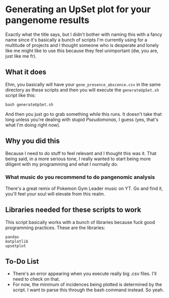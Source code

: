 
# Generating an UpSet plot for your pangenome results

Exactly what the title says, but I didn't bother with naming this with a fancy name since it's basically a bunch of scripts I'm currently using for a multitude of projects and I thought someone who is desperate and lonely like me might like to use this because they feel unimportant (dw, you are, just like me fr).

## What it does
Ehm, you basically will have your `gene_presence_abscence.csv` in the same directory as these scripts and then you will execute the `generateUpSet.sh` script like this:
```
bash generateUpSet.sh
```
And then you just go to grab something while this runs. It doesn't take that long unless you're dealing with stupid *Pseudomonas*, I guess (yes, that's what I'm doing right now).

## Why you did this
Because I need to do stuff to feel relevant and I thought this was it. That being said, in a more serious tone, I really wanted to start being more diligent with my programming and what I normally do.

### What music do you recommend to do pangenomic analysis
There's a great remix of Pokemon Gym Leader music on YT. Go and find it, you'll feel your soul will elevate from this realm.

## Libraries needed for these scripts to work
This script basically works with a bunch of libraries because fuck good programming practices. These are the libraries:
```
pandas
matplotlib
upsetplot
```

## To-Do List
- There's an error appearing when you execute really big .csv files. I'll need to check on that.
- For now, the minimum of incidences being plotted is determined by the script. I want to parse this through the bash command instead. So yeah.
